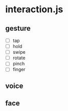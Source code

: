 # interaction.js

## gesture

- [ ] tap
- [ ] hold
- [ ] swipe
- [ ] rotate
- [ ] pinch
- [ ] finger

## voice

## face
